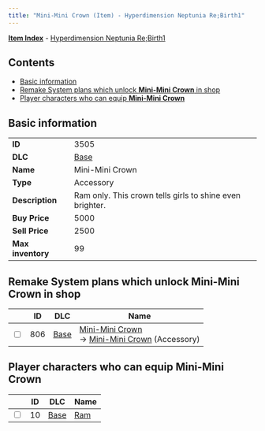 ```yaml
---
title: "Mini-Mini Crown (Item) - Hyperdimension Neptunia Re;Birth1"
---
```


[**Item Index**](/neptunia/rb1/item/index.html) - [Hyperdimension Neptunia Re;Birth1](/neptunia/rb1)

## Contents

- [Basic information](#basic-information)
- [Remake System plans which unlock **Mini-Mini Crown** in shop](#remake-system-plans-which-unlock-mini-mini-crown-in-shop)
- [Player characters who can equip **Mini-Mini Crown**](#player-characters-who-can-equip-mini-mini-crown)

## Basic information

|   |   |
| -- | -- |
| **ID** | 3505 |
| **DLC** | [Base](/neptunia/rb1/dlc/1-base.html) |
| **Name** | Mini-Mini Crown |
| **Type** | Accessory |
| **Description** | Ram only. This crown tells girls to shine even brighter. |
| **Buy Price** | 5000 |
| **Sell Price** | 2500 |
| **Max inventory** | 99 |

## Remake System plans which unlock **Mini-Mini Crown** in shop

|    | ID | DLC | Name |
| -- | -- | --- | ---- |
| <input type="checkbox" id="rb1-remake-1-806" class="trackbox" /> | 806 | [Base](/neptunia/rb1/dlc/1-base.html) | [Mini-Mini Crown](/neptunia/rb1/remake/1-806-mini-mini-crown.html)<br />→ [Mini-Mini Crown](/neptunia/rb1/item/1-3505-mini-mini-crown.html) (Accessory) |

## Player characters who can equip **Mini-Mini Crown**

|    | ID | DLC | Name |
| -- | -- | --- | ---- |
| <input type="checkbox" id="rb1-player-1-10" class="trackbox" /> | 10 | [Base](/neptunia/rb1/dlc/1-base.html) | [Ram](/neptunia/rb1/player/1-10-ram.html) |
